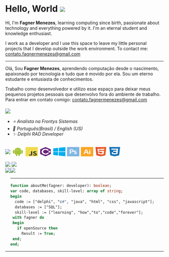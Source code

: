 # Hello, World <a href="#"><img src="https://media.giphy.com/media/hvRJCLFzcasrR4ia7z/giphy.gif" width="25px"></a>

Hi, I'm <b>Fagner Menezes</b>, learning computing since birth, passionate about technology and everything powered by it. I'm an eternal student and knowledge enthusiast.

I work as a developer and I use this space to leave my little personal projects that I develop outside the work environment. To contact me: contato.fagnermenezes@gmail.com 
<hr/>

Olá, Sou <b>Fagner Menezes</b>, aprendendo computação desde o nascimento, apaixonado por tecnologia e tudo que é movido por ela. Sou um eterno estudante e entusiasta de conhecimentos.

Trabalho como desenvolvedor e utilizo esse espaço para deixar meus pequenos projetos pessoais que desenvolvo fora do ambiente de trabalho.
Para entrar em contato comigo: [contato.fagnermenezes@gmail.com]()<br />
<h6><img align="left" height="120px" src="https://s6.gifyu.com/images/ezgif-1-bf355e537b22.gif"><br>
 <ul>
 <li>⭐ Analista na Frontys Sistemas
 <li>💬 Português(Brasil) / English (US)
 <li>✨ Delphi RAD Developer<br>
 </ul>
</h6>
<div>
<div>
<img align="center" height="36px" src="http://www.andreanolanusse.com/pt/wp-content/uploads/2011/09/Icon_Delphi.png">
<img align="center" alt="Windows" height="30" width="40" src="https://github.com/devicons/devicon/blob/master/icons/android/android-plain.svg">
<img align="center" alt="Windows" height="30" width="40" src="https://github.com/devicons/devicon/blob/master/icons/javascript/javascript-original.svg">
<img align="center" alt="Windows" height="30" width="40" src="https://github.com/devicons/devicon/blob/master/icons/csharp/csharp-plain.svg"> 
<img align="center" alt="Windows" height="30" width="40" src="https://github.com/devicons/devicon/blob/master/icons/windows8/windows8-original.svg">
<img align="center" alt="Windows" height="30" width="40" src="https://github.com/devicons/devicon/blob/master/icons/photoshop/photoshop-plain.svg">
<img align="center" alt="Windows" height="30" width="40" src="https://github.com/devicons/devicon/blob/master/icons/illustrator/illustrator-plain.svg">
<img align="center" alt="Windows" height="30" width="40" src="https://github.com/devicons/devicon/blob/master/icons/html5/html5-original.svg">
<img align="center" alt="Windows" height="30" width="40" src="https://github.com/devicons/devicon/blob/master/icons/css3/css3-plain.svg"> 
</div>
</div>
<br>
<div>  
  
   <img height="155em" alight="justify" src="https://github-readme-stats.vercel.app/api?username=ryuuzera&count_private=true&hide_border=true&show_icons=true&theme=tokyonight">
    <img align="justify" height="155em" src="https://github-readme-stats.vercel.app/api/top-langs/?username=ryuuzera&layout=compact&count_private=true&hide_border=true&theme=tokyonight" href="#">
  </div>
  <div>
  <img align="left" height="138px" src="https://github-readme-stats.vercel.app/api/pin/?username=ryuuzera&repo=streamboard&hide_border=true&theme=tokyonight"><img align="justify" height="136px" src="https://media.giphy.com/media/AEsna63rnGlOg/giphy.gif">
  
  </div>
    
  <hr />
  
  ```pascal
function aboutMe(fagner: developer): boolean;
  var code, databases, skill-level: array of string;
  begin
    code := ["delphi", "c#", "java", "html", "css", "javascript"];
    databases := ["SQL"];
    skill-level := ["learning", "how","to","code","forever"];
   with fagner do
   begin
     if openSource then
       Result := True;
   end;
  end;
```
  
  <hr />

  
  





                                                                                                                                 
                                                                                                                                       
